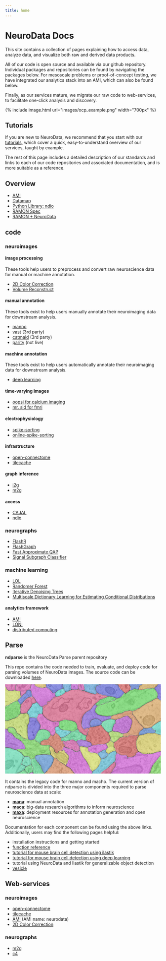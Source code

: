 ```yaml
---
title: home
---
```



# NeuroData Docs

This site contains a collection of pages explaining how to access data, analyze data, and visualize both raw and derived data products.

All of our code is open source and available via our github repository. Individual packages and repositories can be found by navigating the packages below. For mesoscale problems or proof-of-concept testing, we have integrated our analytics stack into an AMI, which can also be found below.

Finally, as our services mature, we migrate our raw code to web-services, to facilitate one-click analysis and discovery.

{% include image.html url="images/ocp_example.png" width="700px" %}

## Tutorials

If you are new to NeuroData, we recommend that you start with our [tutorials](tutorials.html), which cover a quick, easy-to-understand overview of our services, taught by example.

The rest of this page includes a detailed description of our standards and links to each of our code repositories and associated documentation, and is more suitable as a reference.

## Overview

-   [AMI](ami.html)
-   [Datamap](datamap.html)
-   [Python Library: ndio](ndio/)
-   [RAMON Spec](ramon.html)
-   [RAMON + NeuroData](ramonnd.html)

## code

### neuroimages

#### image processing

These tools help users to preprocess and convert raw neuroscience data for
manual or machine annotation.

-   [2D Color Correction](https://github.com/openconnectome/dmg)
-   [Volume Reconstruct](https://github.com/openconnectome/AT-reconstruction-service)

#### manual annotation

These tools exist to help users manually annotate their neuroimaging data for
downstream analysis.

-   [manno](https://openconnectome.github.io/manno)
-   [vast](https://software.rc.fas.harvard.edu/lichtman/vast/) (3rd party)
-   [catmaid](http://fly.mpi-cbg.de/~saalfeld/catmaid/) (3rd party)
-   [parity](http://www.openconnecto.me/stem) (not live)

#### machine annotation

These tools exist to help users automatically annotate their neuroimaging data
for downstream analysis.

-   [deep learning](https://github.com/iscoe/coca)

#### time-varying images

-   [oopsi for calcium imaging](https://github.com/jovo/oopsi)
-   [mr. sid for fmri](https://github.com/shachen/PLDS/)

#### electrophysiology

-   [spike-sorting](https://github.com/jovo/spike-sorting)
-   [online-spike-sorting](https://github.com/decarlson/opass)

#### infrastructure

-   [open-connectome](http://openconnectome.github.io/open-connectome)
-   [tilecache](http://openconnectome.github.io/ocptilecache)

#### graph inference

-   [i2g](http://i2g.io)
-   [m2g](http://m2g.io)

#### access

-   [CAJAL](http://openconnectome.github.io/CAJAL)
-   [ndio](ndio/)

### neurographs

-   [FlashR](https://github.com/openconnectome/FlashR)
-   [FlashGraph](http://www.flashgraph.net/)
-   [Fast Approximate QAP](https://github.com/jovo/FastApproximateQAP)
-   [Signal Subgraph Classifier](https://github.com/jovo/signal-subgraph-classifier)

### machine learning

-   [LOL](https://github.com/jovo/LOL)
-   [Randomer Forest](https://github.com/ttomita/RandomerForest)
-   [Iterative Denoising Trees](https://github.com/youngser/behaviotypes)
-   [Multiscale Dictionary Learning for Estimating Conditional Distributions](https://github.com/jovo/conditional-density-estimation)

#### analytics framework

-   [AMI](ami.html)
-   [LONI](#)
-   [distributed computing](./overview/distributed_computing.html)

## Parse <a name="parse"></a>

**ndparse** is the NeuroData Parse parent repository

This repo contains the code needed to train, evaluate, and deploy code for parsing volumes of NeuroData images.  The source code can be downloaded [here](https://github.com/openconnectome/ndparse).

![ndod example](images/ndod/ndod_example.png)

It contains the legacy code for manno and macho.  The current version of ndparse is divided into the three major components required to parse neuroscience data at scale:

- [**mana**](mana.html):  manual annotation 
- [**maca**](maca.html): big-data research algorithms to inform neuroscience
- [**maxa**](maxa.html): deployment resources for annotation generation and open neuroscience 

Documentation for each component can be found using the above links.  Additionally, users may find the following pages helpful:

- installation instructions and getting started
- [function reference](http://docs.neurodata.io/ndod)
- [tutorial for mouse brain cell detection using ilastik](mbcd.html)
- [tutorial for mouse brain cell detection using deep learning](nddl.html)
- tutorial using NeuroData and Ilastik for generalizable object detection
- [vesicle](http://docs.neurodata.io/vesicle/)

Web-services
------------

### neuroimages

-   [open-connectome](http://openconnectome.github.io/open-connectome)
-   [tilecache](http://openconnectome.github.io/ocptilecache)
-   [AMI](http://aws.amazon.com) (AMI name: neurodata)
-   [2D Color Correction](https://github.com/openconnectome/dmg)

### neurographs

-   [m2g](http://m2g.io)
-   [c4](http://openconnecto.me/graph-services/c4/)
